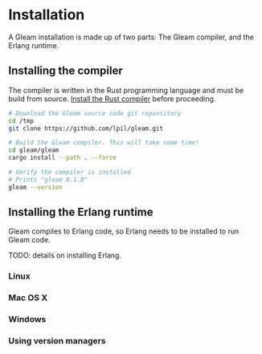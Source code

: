 # Installation

A Gleam installation is made up of two parts: The Gleam compiler, and the
Erlang runtime.

## Installing the compiler

The compiler is written in the Rust programming language and must be build
from source. [Install the Rust compiler](https://www.rust-lang.org/tools/install)
before proceeding.

```sh
# Download the Gleam source code git reponsitory
cd /tmp
git clone https://github.com/lpil/gleam.git

# Build the Gleam compiler. This will take some time!
cd gleam/gleam
cargo install --path . --force

# Verify the compiler is installed
# Prints "gleam 0.1.0"
gleam --version
```

## Installing the Erlang runtime

Gleam compiles to Erlang code, so Erlang needs to be installed to run Gleam
code.

TODO: details on installing Erlang.

### Linux

### Mac OS X

### Windows

### Using version managers
